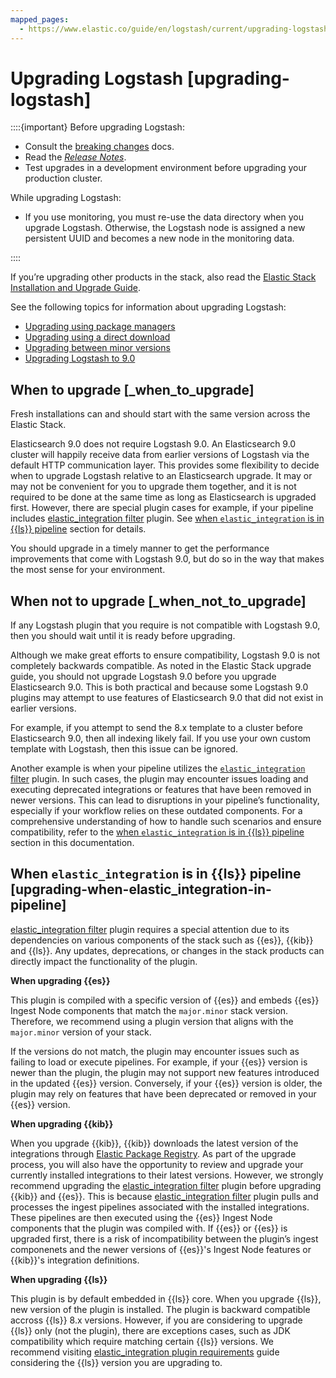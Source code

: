 ```yaml
---
mapped_pages:
  - https://www.elastic.co/guide/en/logstash/current/upgrading-logstash.html
---
```


# Upgrading Logstash [upgrading-logstash]

::::{important}
Before upgrading Logstash:

* Consult the [breaking changes](/release-notes/breaking-changes.md) docs.
* Read the [*Release Notes*](/release-notes/index.md).
* Test upgrades in a development environment before upgrading your production cluster.

While upgrading Logstash:

* If you use monitoring, you must re-use the data directory when you upgrade Logstash. Otherwise, the Logstash node is assigned a new persistent UUID and becomes a new node in the monitoring data.

::::


If you’re upgrading other products in the stack, also read the [Elastic Stack Installation and Upgrade Guide](docs-content://deploy-manage/index.md).

See the following topics for information about upgrading Logstash:

* [Upgrading using package managers](/reference/upgrading-using-package-managers.md)
* [Upgrading using a direct download](/reference/upgrading-using-direct-download.md)
* [Upgrading between minor versions](/reference/upgrading-minor-versions.md)
* [Upgrading Logstash to 9.0](https://www.elastic.co/guide/en/logstash/master/upgrading-logstash-9.0.html)


## When to upgrade [_when_to_upgrade]

Fresh installations can and should start with the same version across the Elastic Stack.

Elasticsearch 9.0 does not require Logstash 9.0. An Elasticsearch 9.0 cluster will happily receive data from earlier versions of Logstash via the default HTTP communication layer. This provides some flexibility to decide when to upgrade Logstash relative to an Elasticsearch upgrade. It may or may not be convenient for you to upgrade them together, and it is not required to be done at the same time as long as Elasticsearch is upgraded first. However, there are special plugin cases for example, if your pipeline includes [elastic_integration filter](/reference/plugins-filters-elastic_integration.md) plugin. See [when `elastic_integration` is in {{ls}} pipeline](#upgrading-when-elastic_integration-in-pipeline) section for details.

You should upgrade in a timely manner to get the performance improvements that come with Logstash 9.0, but do so in the way that makes the most sense for your environment.


## When not to upgrade [_when_not_to_upgrade]

If any Logstash plugin that you require is not compatible with Logstash 9.0, then you should wait until it is ready before upgrading.

Although we make great efforts to ensure compatibility, Logstash 9.0 is not completely backwards compatible. As noted in the Elastic Stack upgrade guide, you should not upgrade Logstash 9.0 before you upgrade Elasticsearch 9.0. This is both practical and because some Logstash 9.0 plugins may attempt to use features of Elasticsearch 9.0 that did not exist in earlier versions.

For example, if you attempt to send the 8.x template to a cluster before Elasticsearch 9.0, then  all indexing likely fail. If you use your own custom template with Logstash, then this issue can be ignored.

Another example is when your pipeline utilizes the [`elastic_integration` filter](/reference/plugins-filters-elastic_integration.md) plugin. In such cases, the plugin may encounter issues loading and executing deprecated integrations or features that have been removed in newer versions. This can lead to disruptions in your pipeline’s functionality, especially if your workflow relies on these outdated components. For a comprehensive understanding of how to handle such scenarios and ensure compatibility, refer to the [when `elastic_integration` is in {{ls}} pipeline](#upgrading-when-elastic_integration-in-pipeline) section in this documentation.


## When `elastic_integration` is in {{ls}} pipeline [upgrading-when-elastic_integration-in-pipeline]

[elastic_integration filter](/reference/plugins-filters-elastic_integration.md) plugin requires a special attention due to its dependencies on various components of the stack such as {{es}}, {{kib}} and {{ls}}. Any updates, deprecations, or changes in the stack products can directly impact the functionality of the plugin.

**When upgrading {{es}}**

This plugin is compiled with a specific version of {{es}} and embeds {{es}} Ingest Node components that match the `major.minor` stack version. Therefore, we recommend using a plugin version that aligns with the `major.minor` version of your stack.

If the versions do not match, the plugin may encounter issues such as failing to load or execute pipelines. For example, if your {{es}} version is newer than the plugin, the plugin may not support new features introduced in the updated {{es}} version. Conversely, if your {{es}} version is older, the plugin may rely on features that have been deprecated or removed in your {{es}} version.

**When upgrading {{kib}}**

When you upgrade {{kib}}, {{kib}} downloads the latest version of the integrations through [Elastic Package Registry](docs-content://reference/ingestion-tools/fleet/index.md#package-registry-intro). As part of the upgrade process, you will also have the opportunity to review and upgrade your currently installed integrations to their latest versions. However, we strongly recommend upgrading the [elastic_integration filter](/reference/plugins-filters-elastic_integration.md) plugin before upgrading {{kib}} and {{es}}. This is because [elastic_integration filter](/reference/plugins-filters-elastic_integration.md) plugin pulls and processes the ingest pipelines associated with the installed integrations. These pipelines are then executed using the {{es}} Ingest Node components that the plugin was compiled with. If {{es}} or {{es}} is upgraded first, there is a risk of incompatibility between the plugin’s ingest componenets and the newer versions of {{es}}'s Ingest Node features or {{kib}}'s integration definitions.

**When upgrading {{ls}}**

This plugin is by default embedded in {{ls}} core. When you upgrade {{ls}}, new version of the plugin is installed. The plugin is backward compatible accross {{ls}} 8.x versions. However, if you are considering to upgrade {{ls}} only (not the plugin), there are exceptions cases, such as JDK compatibility which require matching certain {{ls}} versions. We recommend visiting [elastic_integration plugin requirements](/reference/plugins-filters-elastic_integration.md#plugins-filters-elastic_integration-requirements) guide considering the {{ls}} version you are upgrading to.





